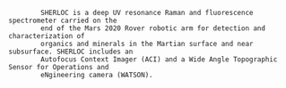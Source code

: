 
            SHERLOC is a deep UV resonance Raman and fluorescence spectrometer carried on the 
            end of the Mars 2020 Rover robotic arm for detection and characterization of 
            organics and minerals in the Martian surface and near subsurface. SHERLOC includes an 
            Autofocus Context Imager (ACI) and a Wide Angle Topographic Sensor for Operations and 
            eNgineering camera (WATSON).
        
